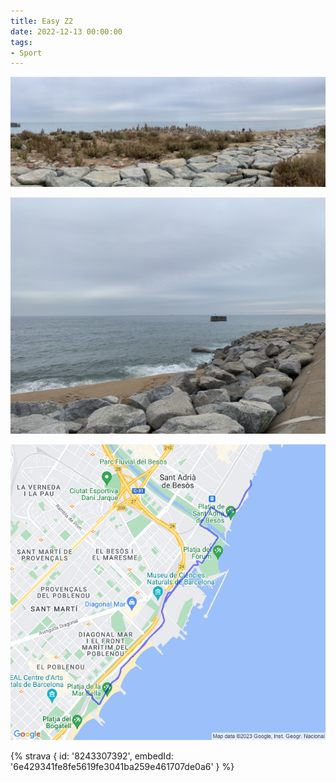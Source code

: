 ```yaml
---
title: Easy Z2
date: 2022-12-13 00:00:00
tags:
- Sport
---
```


![](images/IMG_0861.jpg)

![](images/IMG_0859.jpg)

![](images/20221213-activity-map.png)

{% strava { id: '8243307392', embedId: '6e429341fe8fe5619fe3041ba259e461707de0a6' } %}